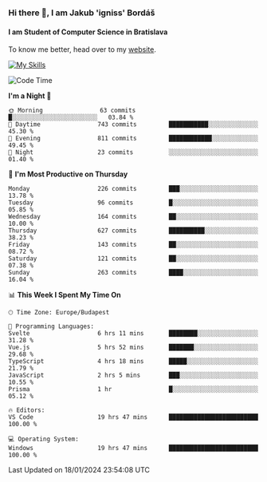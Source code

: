 ### Hi there 👋, I am Jakub 'igniss' Bordáš

#### I am Student of Computer Science in Bratislava
To know me better, head over to my [website](https://bordas.sk).

[![My Skills](https://skillicons.dev/icons?i=js,html,css,figma,svelte,java,kotlin,python,postgresql,typescript,nest,nodejs)](https://bordas.sk)


<!--START_SECTION:waka-->
![Code Time](http://img.shields.io/badge/Code%20Time-1%2C363%20hrs%2033%20mins-blue)

**I'm a Night 🦉** 

```text
🌞 Morning                63 commits          █░░░░░░░░░░░░░░░░░░░░░░░░   03.84 % 
🌆 Daytime                743 commits         ███████████░░░░░░░░░░░░░░   45.30 % 
🌃 Evening                811 commits         ████████████░░░░░░░░░░░░░   49.45 % 
🌙 Night                  23 commits          ░░░░░░░░░░░░░░░░░░░░░░░░░   01.40 % 
```
📅 **I'm Most Productive on Thursday** 

```text
Monday                   226 commits         ███░░░░░░░░░░░░░░░░░░░░░░   13.78 % 
Tuesday                  96 commits          █░░░░░░░░░░░░░░░░░░░░░░░░   05.85 % 
Wednesday                164 commits         ██░░░░░░░░░░░░░░░░░░░░░░░   10.00 % 
Thursday                 627 commits         ██████████░░░░░░░░░░░░░░░   38.23 % 
Friday                   143 commits         ██░░░░░░░░░░░░░░░░░░░░░░░   08.72 % 
Saturday                 121 commits         ██░░░░░░░░░░░░░░░░░░░░░░░   07.38 % 
Sunday                   263 commits         ████░░░░░░░░░░░░░░░░░░░░░   16.04 % 
```


📊 **This Week I Spent My Time On** 

```text
🕑︎ Time Zone: Europe/Budapest

💬 Programming Languages: 
Svelte                   6 hrs 11 mins       ████████░░░░░░░░░░░░░░░░░   31.28 % 
Vue.js                   5 hrs 52 mins       ███████░░░░░░░░░░░░░░░░░░   29.68 % 
TypeScript               4 hrs 18 mins       █████░░░░░░░░░░░░░░░░░░░░   21.79 % 
JavaScript               2 hrs 5 mins        ███░░░░░░░░░░░░░░░░░░░░░░   10.55 % 
Prisma                   1 hr                █░░░░░░░░░░░░░░░░░░░░░░░░   05.12 % 

🔥 Editors: 
VS Code                  19 hrs 47 mins      █████████████████████████   100.00 % 

💻 Operating System: 
Windows                  19 hrs 47 mins      █████████████████████████   100.00 % 
```


 Last Updated on 18/01/2024 23:54:08 UTC
<!--END_SECTION:waka-->
